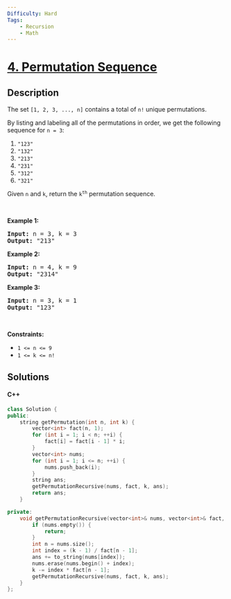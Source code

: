 ```yaml
---
Difficulty: Hard
Tags:
    - Recursion
    - Math
---
```


<!-- problem:start -->

# [4. Permutation Sequence](https://leetcode.com/problems/permutation-sequence)


## Description

<!-- description:start -->

<p>The set <code>[1, 2, 3, ...,&nbsp;n]</code> contains a total of <code>n!</code> unique permutations.</p>

<p>By listing and labeling all of the permutations in order, we get the following sequence for <code>n = 3</code>:</p>

<ol>
	<li><code>&quot;123&quot;</code></li>
	<li><code>&quot;132&quot;</code></li>
	<li><code>&quot;213&quot;</code></li>
	<li><code>&quot;231&quot;</code></li>
	<li><code>&quot;312&quot;</code></li>
	<li><code>&quot;321&quot;</code></li>
</ol>

<p>Given <code>n</code> and <code>k</code>, return the <code>k<sup>th</sup></code> permutation sequence.</p>

<p>&nbsp;</p>
<p><strong class="example">Example 1:</strong></p>
<pre><strong>Input:</strong> n = 3, k = 3
<strong>Output:</strong> "213"
</pre><p><strong class="example">Example 2:</strong></p>
<pre><strong>Input:</strong> n = 4, k = 9
<strong>Output:</strong> "2314"
</pre><p><strong class="example">Example 3:</strong></p>
<pre><strong>Input:</strong> n = 3, k = 1
<strong>Output:</strong> "123"
</pre>
<p>&nbsp;</p>
<p><strong>Constraints:</strong></p>

<ul>
	<li><code>1 &lt;= n &lt;= 9</code></li>
	<li><code>1 &lt;= k &lt;= n!</code></li>
</ul>

<!-- description:end -->

## Solutions

<!-- solution:start -->


<!-- tabs:start -->


#### C++

```cpp
class Solution {
public:
    string getPermutation(int n, int k) {
        vector<int> fact(n, 1);
        for (int i = 1; i < n; ++i) {
            fact[i] = fact[i - 1] * i;
        }
        vector<int> nums;
        for (int i = 1; i <= n; ++i) {
            nums.push_back(i);
        }
        string ans;
        getPermutationRecursive(nums, fact, k, ans);
        return ans;
    }

private:
    void getPermutationRecursive(vector<int>& nums, vector<int>& fact, int& k, string& ans) {
        if (nums.empty()) {
            return;
        }
        int n = nums.size();
        int index = (k - 1) / fact[n - 1];
        ans += to_string(nums[index]);
        nums.erase(nums.begin() + index);
        k -= index * fact[n - 1];
        getPermutationRecursive(nums, fact, k, ans);
    }
};

```


<!-- tabs:end -->

<!-- solution:end -->

<!-- problem:end -->
